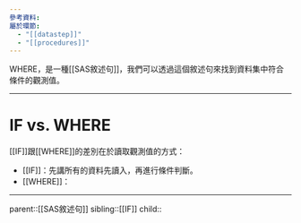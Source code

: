 ```yaml
---
參考資料: 
屬於環節:
  - "[[datastep]]"
  - "[[procedures]]"
---
```

WHERE，是一種[[SAS敘述句]]，我們可以透過這個敘述句來找到資料集中符合條件的觀測值。
- - -
# IF vs. WHERE
[[IF]]跟[[WHERE]]的差別在於讀取觀測值的方式：
- [[IF]]：先講所有的資料先讀入，再進行條件判斷。
- [[WHERE]]：
- - -
parent::[[SAS敘述句]]
sibling::[[IF]]
child::